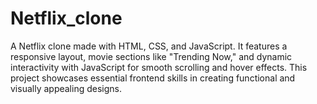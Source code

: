 # Netflix_clone
A Netflix clone made with HTML, CSS, and JavaScript. It features a responsive layout, movie sections like "Trending Now," and dynamic interactivity with JavaScript for smooth scrolling and hover effects. This project showcases essential frontend skills in creating functional and visually appealing designs.
